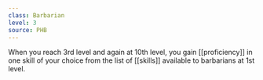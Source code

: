 ```yaml
---
class: Barbarian
level: 3
source: PHB
---
```


When you reach 3rd level and again at 10th level, you gain [[proficiency]] in one skill of your choice from the list of [[skills]] available to barbarians at 1st level.
